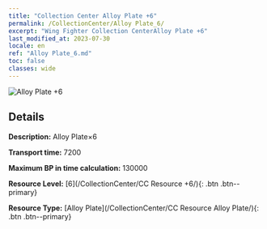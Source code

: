 ```yaml
---
title: "Collection Center Alloy Plate +6"
permalink: /CollectionCenter/Alloy Plate_6/
excerpt: "Wing Fighter Collection CenterAlloy Plate +6"
last_modified_at: 2023-07-30
locale: en
ref: "Alloy Plate_6.md"
toc: false
classes: wide
---
```



![Alloy Plate +6](/images/cc/CC_Alloy_Plate_5.png)

## Details

  **Description:** Alloy Plate×6

  **Transport time:** 7200

  **Maximum BP in time calculation:** 130000

  **Resource Level:** [6](/CollectionCenter/CC Resource +6/){: .btn .btn--primary}

  **Resource Type:** [Alloy Plate](/CollectionCenter/CC Resource Alloy Plate/){: .btn .btn--primary}

